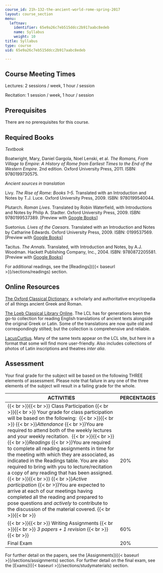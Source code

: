 ```yaml
---
course_id: 21h-132-the-ancient-world-rome-spring-2017
layout: course_section
menu:
  leftnav:
    identifier: 65e9a26c7eb515ddcc2b917aabc8edeb
    name: Syllabus
    weight: 10
title: Syllabus
type: course
uid: 65e9a26c7eb515ddcc2b917aabc8edeb

---
```


Course Meeting Times
--------------------

Lectures: 2 sessions / week, 1 hour / session

Recitation: 1 session / week, 1 hour / session

Prerequisites
-------------

There are no prerequisites for this course.

Required Books
--------------

_Textbook_

Boatwright, Mary, Daniel Gargola,‎ Noel Lenski, et al. _The Romans, From Village to Empire: A History of Rome from Earliest Times to the End of the Western Empire_. 2nd edition. Oxford University Press, 2011. ISBN: 9780199730575. 

_Ancient sources in translation_

Livy. _The Rise of Rome: Books 1–5._ Translated with an Introduction and Notes by T.J. Luce. Oxford University Press, 2009. ISBN: 9780199540044.

Plutarch. _Roman Lives_. Translated by Robin Waterfield, with Introductions and Notes by Philip A. Stadter. Oxford University Press, 2009. ISBN: 9780199537389. \[Preview with [Google Books](https://books.google.com/books?id=Mr4UDAAAQBAJ&pg=PAfrontcover#v=onepage&q&f=false)\]

Suetonius. _Lives of the Caesars_. Translated with an Introduction and Notes by Catharine Edwards. Oxford University Press, 2009. ISBN: 0199537569. \[Preview with [Google Books](https://books.google.com/books?id=JsNxkG6Ai9sC&pg=PAfrontcover#v=onepage&q&f=false)\]

Tacitus. _The Annals_. Translated, with Introduction and Notes, by A.J. Woodman. Hackett Publishing Company, Inc., 2004. ISBN: 9780872205581. \[Preview with [Google Books](https://books.google.com/books?id=-WFQCgAAQBAJ&pg=PAfrontcover#v=onepage&q&f=false)\]

For additional readings, see the [Readings]({{< baseurl >}}/sections/readings) section.

Online Resources
----------------

[The Oxford Classical Dictionary](http://classics.oxfordre.com/), a scholarly and authoritative encyclopedia of all things ancient Greek and Roman.

[The Loeb Classical Library Online](https://www.loebclassics.com/). The LCL has for generations been the go-to collection for reading English translations of ancient texts alongside the original Greek or Latin. Some of the translations are now quite old and correspondingly stilted; but the collection is comprehensive and reliable.

[LacusCurtius](http://penelope.uchicago.edu/Thayer/E/Roman/home.html). Many of the same texts appear on the LCL site, but here in a format that some will find more user-friendly. Also includes collections of photos of Latin inscriptions and theatres _inter alia_.

Assessment
----------

Your final grade for the subject will be based on the following THREE elements of assessment. Please note that failure in any one of the three elements of the subject will result in a failing grade for the whole.

| ACTIVITIES | PERCENTAGES |
| --- | --- |
|  {{< br >}}{{< br >}} Class Participation {{< br >}}{{< br >}} Your grade for class participation will be based on the following:  {{< br >}}{{< br >}}   {{< br >}}_Attendance_  {{< br >}}You are required to attend both of the weekly lectures and your weekly recitation.  {{< br >}}{{< br >}}   {{< br >}}_Readings_  {{< br >}}You are required to complete all reading assignments in time for the meeting with which they are associated, as indicated in the Readings table. You are also required to bring with you to lecture/recitation a copy of any reading that has been assigned. {{< br >}}{{< br >}}   {{< br >}}_Active participation_  {{< br >}}You are expected to arrive at each of our meetings having completed all the reading and prepared to pose questions and _actively_ to contribute to the discussion of the material covered. {{< br >}}{{< br >}}  | 20% |
|  {{< br >}}{{< br >}} Writing Assignments {{< br >}}{{< br >}} _3 papers + 1 revision_ {{< br >}}{{< br >}}  | 60% |
| Final Exam | 20% 

For further detail on the papers, see the [Assignments]({{< baseurl >}}/sections/assignments) section. For further detail on the final exam, see the [Exams]({{< baseurl >}}/sections/studymaterials) section.